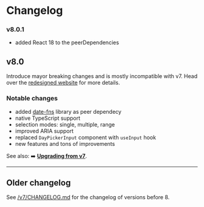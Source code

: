 # Changelog

### v8.0.1

- added React 18 to the peerDependencies

## v8.0

Introduce mayor breaking changes and is mostly incompatible with v7. Head over the [redesigned website](https://react-day-picker.js.org) for more details.

### Notable changes

- added [date-fns](http://date-fns.org) library as peer dependecy
- native TypeScript support
- selection modes: single, multiple, range
- improved ARIA support
- replaced `DayPickerInput` component with `useInput` hook
- new features and tons of improvements

See also: ➡️ **[Upgrading from v7](https://react-day-picker.js.org/guides/upgrading)**.

---

## Older changelog

See [/v7/CHANGELOG.md](https://github.com/gpbl/react-day-picker/blob/v7/CHANGELOG.md) for the changelog of versions before 8.
